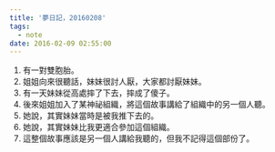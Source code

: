 ```yaml
---
title: '夢日記，20160208'
tags:
  - note
date: 2016-02-09 02:55:00
---
```


1. 有一對雙胞胎。<br />
2. 姐姐向來很聽話，妹妹很討人厭，大家都討厭妹妹。<br />
3. 有一天妹妹從高處摔了下去，摔成了傻子。<br />
4. 後來姐姐加入了某神祕組織，將這個故事講給了組織中的另一個人聽。<br />
5. 她說，其實妹妹當時是被我推下去的。<br />
6. 她說，其實妹妹比我更適合參加這個組織。<br />
7. 這整個故事應該是另一個人講給我聽的，但我不記得這個部份了。
